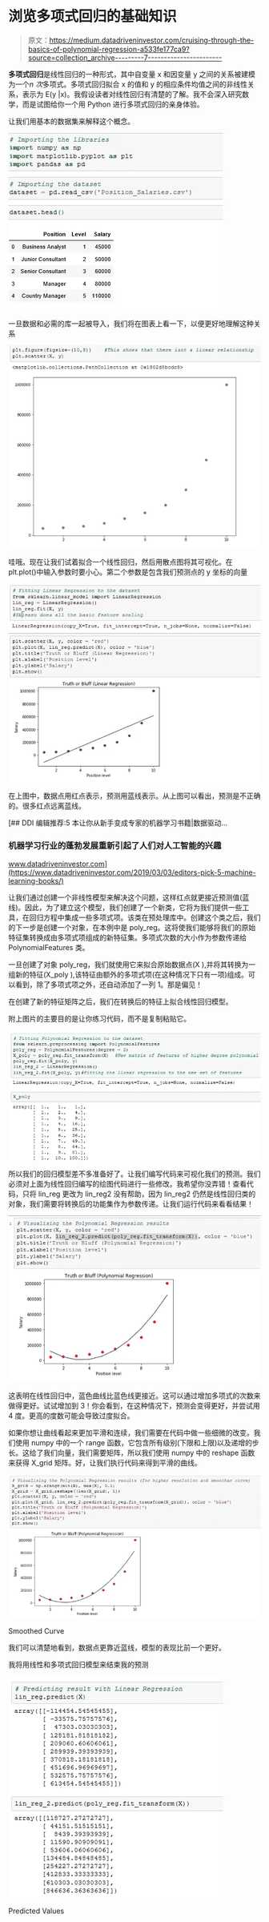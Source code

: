 # 浏览多项式回归的基础知识

> 原文：<https://medium.datadriveninvestor.com/cruising-through-the-basics-of-polynomial-regression-a533fe177ca9?source=collection_archive---------7----------------------->

**多项式回归**是线性回归的一种形式，其中自变量 x 和因变量 y 之间的关系被建模为一个*n 次*多项式。多项式回归拟合 x 的值和 y 的相应条件均值之间的非线性关系，表示为 E(y |x)。我假设读者对线性回归有清楚的了解。我不会深入研究数学，而是试图给你一个用 Python 进行多项式回归的亲身体验。

让我们用基本的数据集来解释这个概念。

![](img/4509667a195e774a05363bfc92bcefc7.png)

一旦数据和必需的库一起被导入，我们将在图表上看一下，以便更好地理解这种关系

![](img/f339b8edfc400e53e6174723b24b46b3.png)

哇哦。现在让我们试着拟合一个线性回归，然后用散点图将其可视化。在 plt.plot()中输入参数时要小心。第二个参数是包含我们预测点的 y 坐标的向量

![](img/33ba47dedc056afcd1a99c9cd1f3852b.png)

在上图中，数据点用红点表示，预测用蓝线表示。从上图可以看出，预测是不正确的。很多红点远离蓝线。

[](https://www.datadriveninvestor.com/2019/03/03/editors-pick-5-machine-learning-books/) [## DDI 编辑推荐:5 本让你从新手变成专家的机器学习书籍|数据驱动…

### 机器学习行业的蓬勃发展重新引起了人们对人工智能的兴趣

www.datadriveninvestor.com](https://www.datadriveninvestor.com/2019/03/03/editors-pick-5-machine-learning-books/) 

让我们通过创建一个非线性模型来解决这个问题，这样红点就更接近预测值(蓝线)。因此，为了建立这个模型，我们创建了一个新类，它将为我们提供一些工具，在回归方程中集成一些多项式项。该类在预处理库中。创建这个类之后，我们的下一步是创建一个对象，在本例中是 poly_reg。这将使我们能够将我们的原始特征集转换成由多项式项组成的新特征集。多项式次数的大小作为参数传递给 PolynomialFeatures 类。

一旦创建了对象 poly_reg，我们就使用它来拟合原始数据点(X ),并将其转换为一组新的特征(X_poly ),该特征由额外的多项式项(在这种情况下只有一项)组成。可以看到，除了多项式项之外，还自动添加了一列 1。那是偏见！

在创建了新的特征矩阵之后，我们在转换后的特征上拟合线性回归模型。

附上图片的主要目的是让你练习代码，而不是复制粘贴它。

![](img/4bbecd656561cbb3968d7e9ded7ddd71.png)

所以我们的回归模型差不多准备好了。让我们编写代码来可视化我们的预测。我们必须对上面为线性回归编写的绘图代码进行一些修改。我希望你没弄错！查看代码，只将 lin_reg 更改为 lin_reg2 没有帮助，因为 lin_reg2 仍然是线性回归类的对象，我们需要将转换后的功能集作为参数传递。让我们运行代码来看看结果！

![](img/c10d3b1081f5e06afd8c39339a1200ce.png)

这表明在线性回归中，蓝色曲线比蓝色线更接近。这可以通过增加多项式的次数来做得更好。试试增加到 3！你会看到，在这种情况下，预测会变得更好，并尝试用 4 度。更高的度数可能会导致过度拟合。

如果你想让曲线看起来更加平滑和连续，我们需要在代码中做一些细微的改变。我们使用 numpy 中的一个 range 函数，它包含所有级别(下限和上限)以及递增的步长。这给了我们向量，我们需要矩阵，所以我们使用 numpy 中的 reshape 函数来获得 X_grid 矩阵。好，让我们执行代码来得到平滑的曲线。

![](img/b44c12acd7eb68b4cd1a36d2f118246d.png)

Smoothed Curve

我们可以清楚地看到，数据点更靠近蓝线，模型的表现比前一个更好。

我将用线性和多项式回归模型来结束我的预测

![](img/9592844eb01e9d893d0317bb26fb69ef.png)

Predicted Values